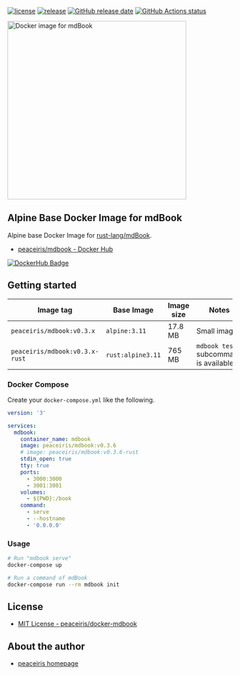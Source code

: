 <!-- https://shields.io/ -->

[![license](https://img.shields.io/github/license/peaceiris/docker-mdbook.svg)](https://github.com/peaceiris/docker-mdbook/blob/master/LICENSE)
[![release](https://img.shields.io/github/release/peaceiris/docker-mdbook.svg)](https://github.com/peaceiris/docker-mdbook/releases/latest)
[![GitHub release date](https://img.shields.io/github/release-date/peaceiris/docker-mdbook.svg)](https://github.com/peaceiris/docker-mdbook/releases)
[![GitHub Actions status](https://github.com/peaceiris/docker-mdbook/workflows/Docker%20Image%20CI/badge.svg)](https://github.com/peaceiris/docker-mdbook/actions)

<img width="400" alt="Docker image for mdBook" src="./images/ogp.jpg">



## Alpine Base Docker Image for mdBook

Alpine base Docker Image for [rust-lang/mdBook].

[rust-lang/mdBook]: https://github.com/rust-lang/mdBook

- [peaceiris/mdbook - Docker Hub]

[peaceiris/mdbook - Docker Hub]: https://hub.docker.com/r/peaceiris/mdbook

[![DockerHub Badge](https://dockeri.co/image/peaceiris/mdbook)][peaceiris/mdbook - Docker Hub]



## Getting started

| Image tag | Base Image | Image size | Notes |
|---|---|---|---|
| `peaceiris/mdbook:v0.3.x` | `alpine:3.11` | 17.8 MB | Small image |
| `peaceiris/mdbook:v0.3.x-rust` | `rust:alpine3.11` | 765 MB | `mdbook test` subcommand is available |

### Docker Compose

Create your `docker-compose.yml` like the following.

```yaml
version: '3'

services:
  mdbook:
    container_name: mdbook
    image: peaceiris/mdbook:v0.3.6
    # image: peaceiris/mdbook:v0.3.6-rust
    stdin_open: true
    tty: true
    ports:
      - 3000:3000
      - 3001:3001
    volumes:
      - ${PWD}:/book
    command:
      - serve
      - --hostname
      - '0.0.0.0'
```

### Usage

```sh
# Run "mdbook serve"
docker-compose up

# Run a command of mdBook
docker-compose run --rm mdbook init
```



## License

- [MIT License - peaceiris/docker-mdbook]

[MIT License - peaceiris/docker-mdbook]: https://github.com/peaceiris/docker-mdbook/blob/master/LICENSE



## About the author

- [peaceiris homepage](https://peaceiris.com/)
